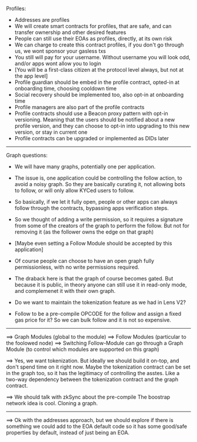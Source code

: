 Profiles:

- Addresses are profiles
- We will create smart contracts for profiles, that are safe, and can transfer ownership and other desired features
- People can still use their EOAs as profiles, directly, at its own risk
- We can charge to create this contract profiles, if you don't go through us, we wont sponsor your gasless txs
- You still will pay for your username. Without username you will look odd, and/or apps wont allow you to login
- [You will be a first-class citizen at the protocol level always, but not at the app level]
- Profile guardian should be embed in the profile contract, opted-in at onboarding time, choosing cooldown time
- Social recovery should be implemented too, also opt-in at onboarding time
- Profile managers are also part of the profile contracts
- Profile contracts should use a Beacon proxy pattern with opt-in versioning. Meaning that the users should be notified
  about a new profile version, and they can choose to opt-in into upgrading to this new version, or stay in current one
- Profile contracts can be upgraded or implemented as DIDs later

---

Graph questions:

- We will have many graphs, potentially one per application.
- The issue is, one application could be controlling the follow action, to avoid a noisy graph.
  So they are basically curating it, not allowing bots to follow, or will only allow KYCed users to follow.
- So basically, if we let it fully open, people or other apps can always follow through the contracts, bypassing
  apps verification steps.
- So we thought of adding a write permission, so it requires a signature from some of the creators of the graph to
  perform the follow. But not for removing it (as the follower owns the edge on that graph)
- [Maybe even setting a Follow Module should be accepted by this application]
- Of course people can choose to have an open graph fully permissionless, with no write permissions required.
- The draback here is that the graph of course becomes gated. But because it is public, in theory anyone can still use
  it in read-only mode, and complemenet it with their own graph.

- Do we want to maintain the tokenization feature as we had in Lens V2?

- Follow to be a pre-compile OPCODE for the follow and assign a fixed gas price for it? So we can bulk follow and it is
  not so expensive.

---

==> Graph Modules (global to the module)
==> Follow Modules (particular to the foolowed node)
==> Switching Follow-Module can go through a Graph Module (to control which modules are supported on this graph)

==> Yes, we want tokenization. But ideally we should build it on-top, and don't spend time on it right now.
Maybe the tokenization contract can be set in the graph too, so it has the legitimacy of controlling the asstes.
Like a two-way dependency between the tokenization contract and the graph contract.

==> We should talk with zkSync about the pre-compile
The boostrap network idea is cool. Cloning a graph.

---

==> Ok with the addresses approach, but we should explore if there is something we could add to the EOA default code
so it has some good/safe properties by default, instead of just being an EOA.
